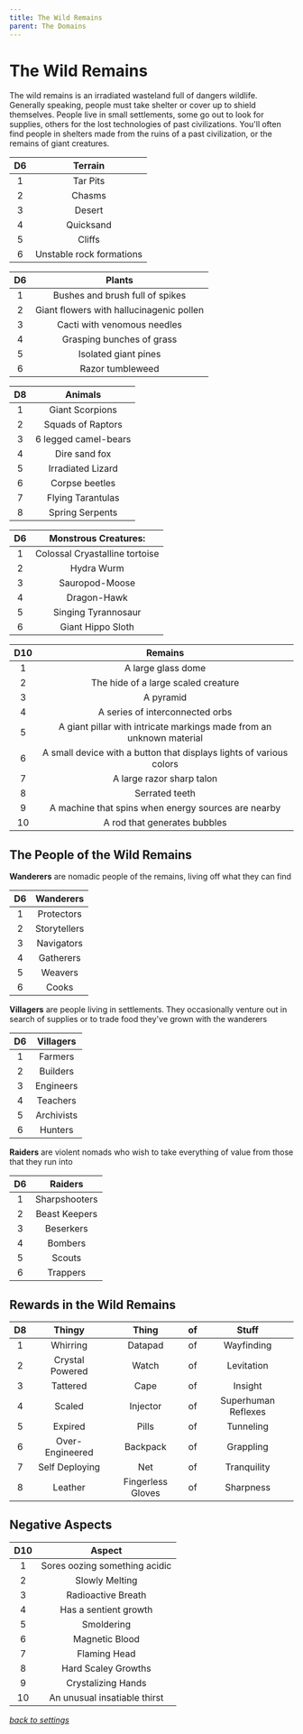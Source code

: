 ```yaml
---
title: The Wild Remains
parent: The Domains
---
```

<script>
if (window.matchMedia && window.matchMedia('(prefers-color-scheme: dark)').matches) {
    jtd.setTheme('dark')
}
</script>
# The Wild Remains

The wild remains is an irradiated wasteland full of dangers wildlife. Generally speaking, people must take shelter or cover up to shield themselves. People live in small settlements, some go out to look for supplies, others for the lost technologies of past civilizations. You'll often find people in shelters made from the ruins of a past civilization, or the remains of giant creatures.

D6 | Terrain
:-: | :-:
1 | Tar Pits
2 | Chasms
3 | Desert
4 | Quicksand
5 | Cliffs
6 | Unstable rock formations

D6 | Plants
:-: | :-:
1 | Bushes and brush full of spikes
2 | Giant flowers with hallucinagenic pollen
3 | Cacti with venomous needles
4 | Grasping bunches of grass
5 | Isolated giant pines
6 | Razor tumbleweed

D8 | Animals
:-: | :-:
1 | Giant Scorpions
2 | Squads of Raptors
3 | 6 legged camel-bears
4 | Dire sand fox
5 | Irradiated Lizard
6 | Corpse beetles
7 | Flying Tarantulas
8 | Spring Serpents

D6 | Monstrous Creatures:
:-: | :-:
1 |Colossal Cryastalline tortoise
2 | Hydra Wurm
3 | Sauropod-Moose
4 | Dragon-Hawk
5 | Singing Tyrannosaur
6 | Giant Hippo Sloth

D10 | Remains
:-: | :-:
1 | A large glass dome
2 | The hide of a large scaled creature
3 | A pyramid
4 | A series of interconnected orbs
5 | A giant pillar with intricate markings made from an unknown material
6 | A small device with a button that displays lights of various colors
7 | A large razor sharp talon
8 | Serrated teeth
9 | A machine that spins when energy sources are nearby
10 | A rod that generates bubbles

## The People of the Wild Remains
 
 **Wanderers** are nomadic people of the remains, living off what they can find

 D6 | Wanderers
 :-: | :-:
1 | Protectors
2 | Storytellers
3 | Navigators
4 | Gatherers
5 | Weavers
6 | Cooks
 
 **Villagers** are people living in settlements. They occasionally venture out in search of supplies or to trade food they've grown with the wanderers
 
 D6 | Villagers
 :-: | :-:
1 | Farmers
2 | Builders
3 | Engineers
4 | Teachers
5 | Archivists
6 | Hunters
 
 
 **Raiders** are violent nomads who wish to take everything of value from those that they run into

D6 | Raiders
:-: | :-:
1 | Sharpshooters
2 | Beast Keepers
3 | Beserkers
4 | Bombers
5 | Scouts
6 | Trappers

## Rewards in the Wild Remains

D8 | Thingy | Thing | of | Stuff
:-: | :-:   | :-:   | :-: | :-:
1 | Whirring | Datapad | of | Wayfinding
2 | Crystal Powered | Watch | of | Levitation
3 | Tattered | Cape | of | Insight
4 | Scaled | Injector | of | Superhuman Reflexes
5 | Expired |  Pills | of | Tunneling
6 | Over-Engineered | Backpack | of | Grappling
7 | Self Deploying | Net | of | Tranquility
8 | Leather | Fingerless Gloves | of | Sharpness

## Negative Aspects

D10 | Aspect
:-: | :-:
1   | Sores oozing something acidic
2   | Slowly Melting
3   | Radioactive Breath
4   | Has a sentient growth
5   | Smoldering
6   | Magnetic Blood
7   | Flaming Head
8   | Hard Scaley Growths
9   | Crystalizing Hands
10  | An unusual insatiable thirst

*[back to settings](../setting)*
